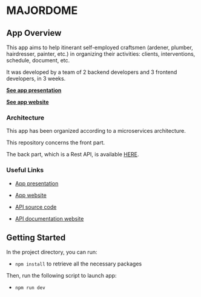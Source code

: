 # MAJORDOME

## App Overview

This app aims to help itinerant self-employed craftsmen (ardener, plumber, hairdresser, painter, etc.) in organizing their activities: clients, interventions, schedule, document, etc.

It was developed by a team of 2 backend developers and 3 frontend developers, in 3 weeks.

**[See app presentation](https://youtu.be/fIBe2SE69I0)**

**[See app website](https://majordome-app.herokuapp.com/)**

### Architecture

This app has been organized according to a microservices architecture.

This repository concerns the front part.

The back part, which is a Rest API, is available [HERE](https://github.com/yassir-abid/MAJORDOME-API-BACK).

### Useful Links

- [App presentation](https://youtu.be/MiFhbAqCyDI)

- [App website](https://majordome-app.herokuapp.com/)

- [API source code](https://github.com/yassir-abid/MAJORDOME-API-BACK)

- [API documentation website](https://majordome-api.herokuapp.com/)

## Getting Started

In the project directory, you can run:

- `npm install` to retrieve all the necessary packages

Then, run the following script to launch app:

- `npm run dev`

